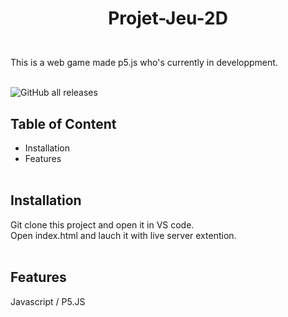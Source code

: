
# <p align="center">Projet-Jeu-2D</p>
 </br>
This is a web game made p5.js who's currently in developpment.
 </br> </br>


![GitHub all releases](https://img.shields.io/github/downloads/P-Lrou/Projet-Jeu-2D/total)

## Table of Content    
- Installation
- Features
 </br> </br>

## Installation
Git clone this project and open it in VS code. </br>
Open index.html and lauch it with live server extention.
 </br> </br>

## Features
Javascript / P5.JS

        

    
